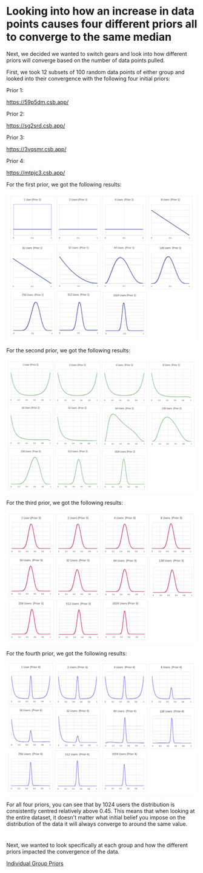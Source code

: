 # Looking into how an increase in data points causes four different priors all to converge to the same median

Next, we decided we wanted to switch gears and look into how different priors will converge based on the number of data points pulled. 

First, we took 12 subsets of 100 random data points of either group and looked into their convergence with the following four initial priors:

<!--- ![priors](https://github.com/EvaGostiuk/MAT4376-project-2-team-3/blob/master/AB_DataSet/images/priors.png?raw=true) -->

Prior 1: 

https://59p5dm.csb.app/

Prior 2:

https://sg2srd.csb.app/

Prior 3: 

https://3vqsmr.csb.app/

Prior 4: 

https://mtpjc3.csb.app/

For the first prior, we got the following results:

![priors1 - all](https://github.com/EvaGostiuk/MAT4376-project-2-team-3/blob/master/AB_DataSet/images/prior1_all.png?raw=true)

For the second prior, we got the following results:

![priors2 - all](https://github.com/EvaGostiuk/MAT4376-project-2-team-3/blob/master/AB_DataSet/images/prior2_all.png?raw=true)

For the third prior, we got the following results:

![priors3 - all](https://github.com/EvaGostiuk/MAT4376-project-2-team-3/blob/master/AB_DataSet/images/prior3_all.png?raw=true)

For the fourth prior, we got the following results:

![priors4 - all](https://github.com/EvaGostiuk/MAT4376-project-2-team-3/blob/master/AB_DataSet/images/prior4_all.png?raw=true)

For all four priors, you can see that by 1024 users the distribution is consistently centred relatively above 0.45. This means that when looking at the entire dataset, it doesn't matter what initial belief you impose on the distribution of the data it will always converge to around the same value. 

# 

Next, we wanted to look specifically at each group and how the different priors impacted the convergence of the data.

[Individual Group Priors](https://github.com/EvaGostiuk/MAT4376-project-2-team-3/blob/master/AB_DataSet/task_1/04-Individual_Group_Priors.md)
